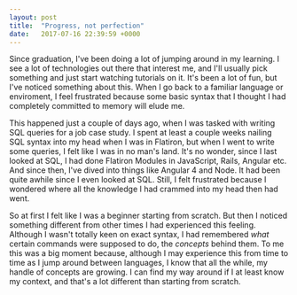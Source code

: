 ```yaml
---
layout: post
title:  "Progress, not perfection"
date:   2017-07-16 22:39:59 +0000
---
```



Since graduation, I've been doing a lot of jumping around in my learning. I see a lot of technologies out there that interest me, and I'll usually pick something and just start watching tutorials on it. It's been a lot of fun, but I've noticed something about this. When I go back to a familiar language or enviroment, I feel frustrated because some basic syntax that I thought I had completely committed to memory will elude me. 

This happened just a couple of days ago, when I was tasked with writing SQL queries for a job case study. I spent at least a couple weeks nailing SQL syntax into my head when I was in Flatiron, but when I went to write some queries, I felt like I was in no man's land. It's no wonder, since I last looked at SQL, I had done Flatiron Modules in JavaScript, Rails, Angular etc. And since then, I've dived into things like Angular 4 and Node. It had been quite awhile since I even looked at SQL. Still, I felt frustrated because I wondered where all the knowledge I had crammed into my head then had went. 

So at first I felt like I was a beginner starting from scratch. But then I noticed something different from other times I had experienced this feeling. Although I wasn't totally keen on exact syntax, I had remembered *what* certain commands were supposed to do, the *concepts* behind them. To me this was a big moment because, although I may experience this from time to time as I jump around between languages, I know that all the while, my handle of concepts are growing. I can find my way around if I at least know my context, and that's a lot different than starting from scratch.
